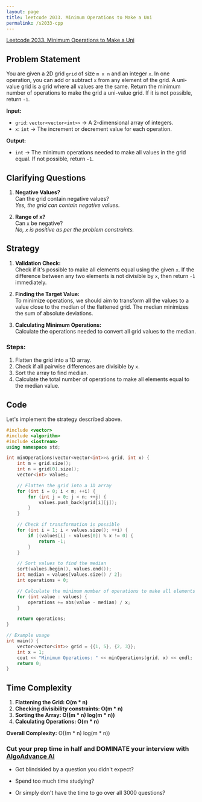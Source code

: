 ```yaml
---
layout: page
title: leetcode 2033. Minimum Operations to Make a Uni
permalink: /s2033-cpp
---
```

[Leetcode 2033. Minimum Operations to Make a Uni](https://algoadvance.github.io/algoadvance/l2033)
## Problem Statement

You are given a 2D grid `grid` of size `m x n` and an integer `x`. In one operation, you can add or subtract `x` from any element of the grid. A uni-value grid is a grid where all values are the same. Return the minimum number of operations to make the grid a uni-value grid. If it is not possible, return `-1`.

**Input:**
- `grid`: `vector<vector<int>>` -> A 2-dimensional array of integers.
- `x`: `int` -> The increment or decrement value for each operation.

**Output:**
- `int` -> The minimum operations needed to make all values in the grid equal. If not possible, return `-1`.

## Clarifying Questions

1. **Negative Values?**  
   Can the grid contain negative values?  
   *Yes, the grid can contain negative values.*

2. **Range of x?**  
   Can `x` be negative?  
   *No, `x` is positive as per the problem constraints.*

## Strategy

1. **Validation Check:**  
   Check if it's possible to make all elements equal using the given `x`. If the difference between any two elements is not divisible by `x`, then return `-1` immediately.

2. **Finding the Target Value:**  
   To minimize operations, we should aim to transform all the values to a value close to the median of the flattened grid. The median minimizes the sum of absolute deviations.

3. **Calculating Minimum Operations:**  
   Calculate the operations needed to convert all grid values to the median.

### Steps:

1. Flatten the grid into a 1D array.
2. Check if all pairwise differences are divisible by `x`.
3. Sort the array to find median.
4. Calculate the total number of operations to make all elements equal to the median value.

## Code

Let's implement the strategy described above.

```cpp
#include <vector>
#include <algorithm>
#include <iostream>
using namespace std;

int minOperations(vector<vector<int>>& grid, int x) {
    int m = grid.size();
    int n = grid[0].size();
    vector<int> values;

    // Flatten the grid into a 1D array
    for (int i = 0; i < m; ++i) {
        for (int j = 0; j < n; ++j) {
            values.push_back(grid[i][j]);
        }
    }

    // Check if transformation is possible
    for (int i = 1; i < values.size(); ++i) {
        if ((values[i] - values[0]) % x != 0) {
            return -1;
        }
    }

    // Sort values to find the median
    sort(values.begin(), values.end());
    int median = values[values.size() / 2];
    int operations = 0;

    // Calculate the minimum number of operations to make all elements equal to the median
    for (int value : values) {
        operations += abs(value - median) / x;
    }

    return operations;
}

// Example usage
int main() {
    vector<vector<int>> grid = {{1, 5}, {2, 3}};
    int x = 1;
    cout << "Minimum Operations: " << minOperations(grid, x) << endl;  // Output: 5
    return 0;
}
```

## Time Complexity

1. **Flattening the Grid: O(m * n)**
2. **Checking divisibility constraints: O(m * n)**
3. **Sorting the Array: O((m * n) log(m * n))**
4. **Calculating Operations: O(m * n)**

**Overall Complexity:** O((m * n) log(m * n))


### Cut your prep time in half and DOMINATE your interview with [AlgoAdvance AI](https://algoAdvance.com)

- Got blindsided by a question you didn't expect?

- Spend too much time studying?

- Or simply don't have the time to go over all 3000 questions?


